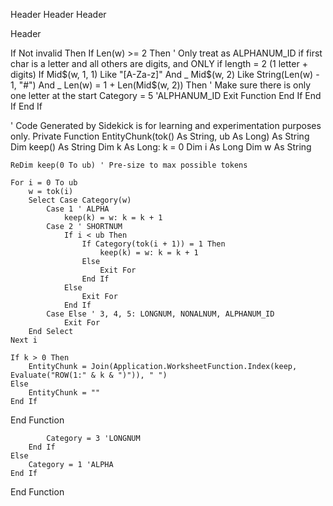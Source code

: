 
Header
 Header
 Header

 Header
 
 
 
 
If Not invalid Then
    If Len(w) >= 2 Then
        ' Only treat as ALPHANUM_ID if first char is a letter and all others are digits, and ONLY if length = 2 (1 letter + digits)
        If Mid$(w, 1, 1) Like "[A-Za-z]" And _
           Mid$(w, 2) Like String(Len(w) - 1, "#") And _
           Len(w) = 1 + Len(Mid$(w, 2)) Then
            ' Make sure there is only one letter at the start
            Category = 5 'ALPHANUM_ID
            Exit Function
        End If
    End If
End If



' Code Generated by Sidekick is for learning and experimentation purposes only.
Private Function EntityChunk(tok() As String, ub As Long) As String
    Dim keep() As String
    Dim k As Long: k = 0
    Dim i As Long
    Dim w As String

    ReDim keep(0 To ub) ' Pre-size to max possible tokens

    For i = 0 To ub
        w = tok(i)
        Select Case Category(w)
            Case 1 ' ALPHA
                keep(k) = w: k = k + 1
            Case 2 ' SHORTNUM
                If i < ub Then
                    If Category(tok(i + 1)) = 1 Then
                        keep(k) = w: k = k + 1
                    Else
                        Exit For
                    End If
                Else
                    Exit For
                End If
            Case Else ' 3, 4, 5: LONGNUM, NONALNUM, ALPHANUM_ID
                Exit For
        End Select
    Next i

    If k > 0 Then
        EntityChunk = Join(Application.WorksheetFunction.Index(keep, Evaluate("ROW(1:" & k & ")")), " ")
    Else
        EntityChunk = ""
    End If
End Function

            Category = 3 'LONGNUM
        End If
    Else
        Category = 1 'ALPHA
    End If
End Function

